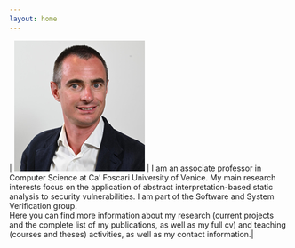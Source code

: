 ```yaml
---
layout: home
---
```


<style>
.column {
	float: left;
	width: 49.4%;
}

/* Clear floats after the columns */
.row:after {
	content: "";
	display: table;
	clear: both;
}
</style>

| ![Pietro Ferrara's picture](picture.png) | I am an associate professor in Computer Science at Ca’ Foscari University of Venice. My main research interests focus on the application of abstract interpretation-based static analysis to security vulnerabilities. I am part of the Software and System Verification group.<br> Here you can find more information about my research (current projects and the complete list of my publications, as well as my full cv) and teaching (courses and theses) activities, as well as my contact information.|